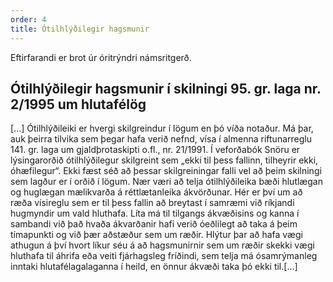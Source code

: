 ```yaml
---
order: 4
title: Ótilhlýðilegir hagsmunir
---
```


Eftirfarandi er brot úr óritrýndri námsritgerð.

## Ótilhlýðilegir hagsmunir í skilningi 95. gr. laga nr. 2/1995 um hlutafélög

[...] Ótilhlýðileiki er hvergi skilgreindur í lögum en þó víða notaður. Má þar, auk þeirra tilvika sem þegar hafa verið nefnd, vísa í almenna riftunarreglu 141. gr. laga um gjaldþrotaskipti o.fl., nr. 21/1991. Í veforðabók Snöru er lýsingarorðið ótilhlýðilegur skilgreint sem „ekki til þess fallinn, tilheyrir ekki, óhæfilegur“.  Ekki fæst séð að þessar skilgreiningar falli vel að þeim skilningi sem lagður er í orðið í lögum. Nær væri að telja ótilhlýðileika bæði hlutlægan og huglægan mælikvarða á réttlætanleika ákvörðunar. Hér er því um að ræða vísireglu sem er til þess fallin að breytast í samræmi við ríkjandi hugmyndir um vald hluthafa. Líta má til tilgangs ákvæðisins og kanna í sambandi við það hvaða ákvarðanir hafi verið óeðlilegt að taka á þeim tímapunkti og við þær aðstæður sem um ræðir. Hlýtur þar að hafa vægi athugun á því hvort líkur séu á að hagsmunirnir sem um ræðir skekki vægi hluthafa til áhrifa eða veiti fjárhagsleg fríðindi, sem telja má ósamrýmanleg inntaki hlutafélagalaganna í heild, en önnur ákvæði taka þó ekki til.[...]
